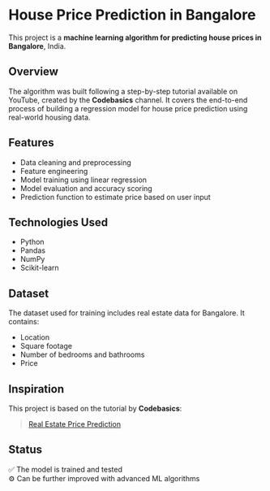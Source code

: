 # House Price Prediction in Bangalore

This project is a **machine learning algorithm for predicting house prices in Bangalore**, India.

## Overview

The algorithm was built following a step-by-step tutorial available on YouTube, created by the **Codebasics** channel. It covers the end-to-end process of building a regression model for house price prediction using real-world housing data.

## Features

- Data cleaning and preprocessing
- Feature engineering
- Model training using linear regression
- Model evaluation and accuracy scoring
- Prediction function to estimate price based on user input

## Technologies Used

- Python
- Pandas
- NumPy
- Scikit-learn

## Dataset

The dataset used for training includes real estate data for Bangalore. It contains:
- Location
- Square footage
- Number of bedrooms and bathrooms
- Price

## Inspiration

This project is based on the tutorial by **Codebasics**:
> [Real Estate Price Prediction](www.youtube.com/watch?v=rdfbcdP75KI&list=PLeo1K3hjS3uu7clOTtwsp94PcHbzqpAdg&index=1)

## Status

✅ The model is trained and tested  
⚙️ Can be further improved with advanced ML algorithms
